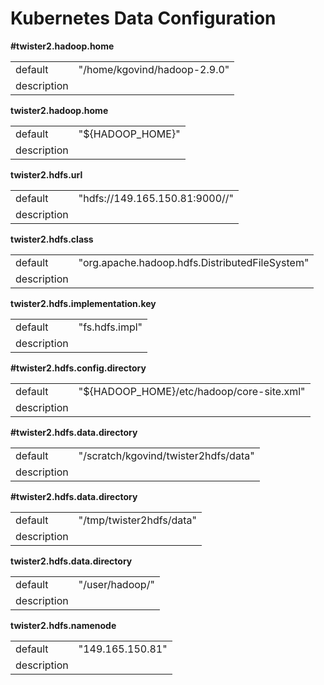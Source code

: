 # Kubernetes Data Configuration



**#twister2.hadoop.home**
<table><tr><td>default</td><td>"/home/kgovind/hadoop-2.9.0"</td><tr><td>description</td><td></td></table>

**twister2.hadoop.home**
<table><tr><td>default</td><td>"${HADOOP_HOME}"</td><tr><td>description</td><td></td></table>

**twister2.hdfs.url**
<table><tr><td>default</td><td>"hdfs://149.165.150.81:9000//"</td><tr><td>description</td><td></td></table>

**twister2.hdfs.class**
<table><tr><td>default</td><td>"org.apache.hadoop.hdfs.DistributedFileSystem"</td><tr><td>description</td><td></td></table>

**twister2.hdfs.implementation.key**
<table><tr><td>default</td><td>"fs.hdfs.impl"</td><tr><td>description</td><td></td></table>

**#twister2.hdfs.config.directory**
<table><tr><td>default</td><td>"${HADOOP_HOME}/etc/hadoop/core-site.xml"</td><tr><td>description</td><td></td></table>

**#twister2.hdfs.data.directory**
<table><tr><td>default</td><td>"/scratch/kgovind/twister2hdfs/data"</td><tr><td>description</td><td></td></table>

**#twister2.hdfs.data.directory**
<table><tr><td>default</td><td>"/tmp/twister2hdfs/data"</td><tr><td>description</td><td></td></table>

**twister2.hdfs.data.directory**
<table><tr><td>default</td><td>"/user/hadoop/"</td><tr><td>description</td><td></td></table>

**twister2.hdfs.namenode**
<table><tr><td>default</td><td>"149.165.150.81"</td><tr><td>description</td><td></td></table>


